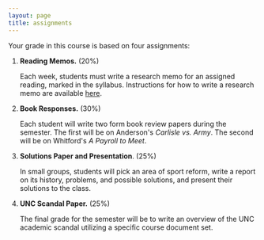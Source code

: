 ```yaml
---
layout: page
title: assignments
---
```


Your grade in this course is based on four assignments:

1. **Reading Memos.** (20%)  
   
   Each week, students must write a research memo for an assigned reading,
   marked in the syllabus. Instructions for how to write a research memo are
   available [here](http://chadblack.net/499F2017/img/precis-memo.pdf).

    
2. **Book Responses.** (30%)
   
   Each student will write two form book review papers during the semester. The
   first will be on Anderson's *Carlisle vs. Army*. The second will be on
   Whitford's *A Payroll to Meet*. 


3. **Solutions Paper and Presentation**. (25%)
   
   In small groups, students will pick an area of sport reform, write
   a report on its history, problems, and possible solutions, and
   present their solutions to the class.


4. **UNC Scandal Paper.** (25%)
   
   The final grade for the semester will be to write an overview of the
   UNC academic scandal utilizing a specific course document set.
   



